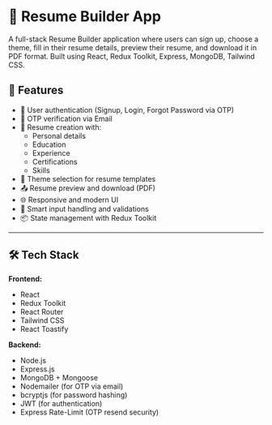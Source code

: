 # 📝 Resume Builder App

A full-stack Resume Builder application where users can sign up, choose a theme, fill in their resume details, preview their resume, and download it in PDF format. Built using React, Redux Toolkit, Express, MongoDB, Tailwind CSS.

## 🚀 Features

- 🔐 User authentication (Signup, Login, Forgot Password via OTP)
- 📧 OTP verification via Email
- 📃 Resume creation with:
  - Personal details
  - Education
  - Experience
  - Certifications
  - Skills
- 🎨 Theme selection for resume templates
- 📤 Resume preview and download (PDF)
- 🌐 Responsive and modern UI
- 🧠 Smart input handling and validations
- 📦 State management with Redux Toolkit

---

## 🛠️ Tech Stack

**Frontend:**
- React
- Redux Toolkit
- React Router
- Tailwind CSS
- React Toastify


**Backend:**
- Node.js
- Express.js
- MongoDB + Mongoose
- Nodemailer (for OTP via email)
- bcryptjs (for password hashing)
- JWT (for authentication)
- Express Rate-Limit (OTP resend security)






